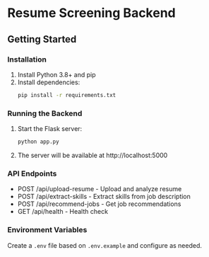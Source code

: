 # Resume Screening Backend

## Getting Started

### Installation
1. Install Python 3.8+ and pip
2. Install dependencies:
   ```bash
   pip install -r requirements.txt
   ```

### Running the Backend
1. Start the Flask server:
   ```bash
   python app.py
   ```
2. The server will be available at http://localhost:5000

### API Endpoints
- POST /api/upload-resume - Upload and analyze resume
- POST /api/extract-skills - Extract skills from job description
- POST /api/recommend-jobs - Get job recommendations
- GET /api/health - Health check

### Environment Variables
Create a `.env` file based on `.env.example` and configure as needed.
